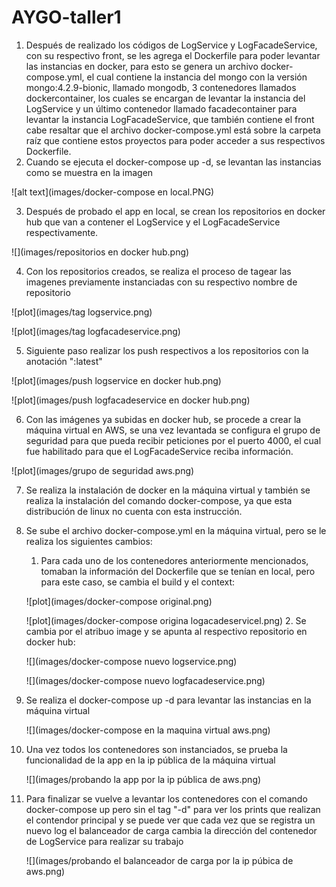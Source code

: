 # AYGO-taller1
1. Después de realizado los códigos de LogService y LogFacadeService, con su respectivo 
    front, se les agrega el Dockerfile para poder levantar las instancias en docker,
    para esto se genera un archivo docker-compose.yml, el cual contiene la instancia
    del mongo con la versión mongo:4.2.9-bionic, llamado mongodb, 3 contenedores llamados
    dockercontainer, los cuales se encargan de levantar la instancia del LogService y 
    un último contenedor llamado facadecontainer para levantar la instancia LogFacadeService, 
    que también contiene el front cabe resaltar que el archivo docker-compose.yml está sobre la carpeta raíz que contiene estos
    proyectos para poder acceder a sus respectivos Dockerfile.
2. Cuando se ejecuta el docker-compose up -d, se levantan las instancias como se muestra en la imagen

![alt text](images/docker-compose en local.PNG)

3. Después de probado el app en local, se crean los repositorios en docker hub
   que van a contener el LogService y el LogFacadeService respectivamente.

![](images/repositorios en docker hub.png)

4. Con los repositorios creados, se realiza el proceso de tagear las imagenes previamente
   instanciadas con su respectivo nombre de repositorio

![plot](images/tag logservice.png)

![plot](images/tag logfacadeservice.png)

5. Siguiente paso realizar los push respectivos a los repositorios con la anotación ":latest"

![plot](images/push logservice en docker hub.png)

![plot](images/push logfacadeservice en docker hub.png)

6. Con las imágenes ya subidas en docker hub, se procede a crear la máquina virtual en AWS, se
   una vez levantada se configura el grupo de seguridad para que pueda recibir peticiones por el
   puerto 4000, el cual fue habilitado para que el LogFacadeService reciba información.

![plot](images/grupo de seguridad aws.png)

7. Se realiza la instalación de docker en la máquina virtual y también se realiza la instalación del
    comando docker-compose, ya que esta distribución de linux no cuenta con esta instrucción.

8. Se sube el archivo docker-compose.yml en la máquina virtual, pero se le realiza los siguientes cambios:
   1. Para cada uno de los contenedores anteriormente mencionados, tomaban la información del Dockerfile que
      se tenían en local, pero para este caso, se cambia el build y el context:
   
   ![plot](images/docker-compose original.png)
    
   ![plot](images/docker-compose origina logacadeservicel.png)
   2. Se cambia por el atribuo image y se apunta al respectivo repositorio en docker hub:
   
    ![](images/docker-compose nuevo logservice.png)
    
    ![](images/docker-compose nuevo logfacadeservice.png)
9. Se realiza el docker-compose up -d para levantar las instancias en la máquina virtual
    
    ![](images/docker-compose en la maquina virtual aws.png)
10. Una vez todos los contenedores son instanciados, se prueba la funcionalidad de la app en la ip pública de la máquina
    virtual

    ![](images/probando la app por la ip pública de aws.png)
11. Para finalizar se vuelve a levantar los contenedores con el comando docker-compose up pero sin el tag "-d" para ver
    los prints que realizan el contendor principal y se puede ver que cada vez que se registra un nuevo log el balanceador
    de carga cambia la dirección del contenedor de LogService para realizar su trabajo

    ![](images/probando el balanceador de carga por la ip púbica de aws.png)
    
